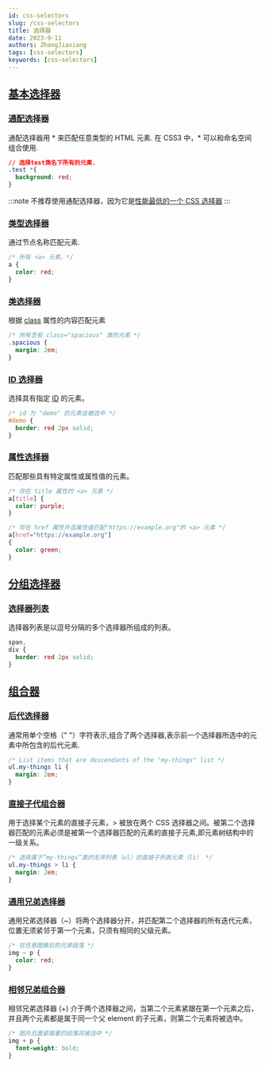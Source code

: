 ```yaml
---
id: css-selectors
slug: /css-selectors
title: 选择器
date: 2023-9-11
authors: ZhangJiaxiang
tags: [css-selectors]
keywords: [css-selectors]
---
```

## [基本选择器](https://developer.mozilla.org/zh-CN/docs/Web/CSS/CSS_Selectors#%E5%9F%BA%E6%9C%AC%E9%80%89%E6%8B%A9%E5%99%A8)
### [通配选择器](https://developer.mozilla.org/en-US/docs/Web/CSS/Universal_selectors)

通配选择器用 * 来匹配任意类型的 HTML 元素.
在 CSS3 中，* 可以和命名空间组合使用.
```css
// 选择test类名下所有的元素.
.test *{
  background: red;
}
```
:::note
不推荐使用通配选择器，因为它是[性能最低的一个 CSS 选择器](https://www.stevesouders.com/blog/2009/06/18/simplifying-css-selectors/)
:::
### [类型选择器](https://developer.mozilla.org/en-US/docs/Web/CSS/Type_selectors)
通过节点名称匹配元素.
```css
/* 所有 <a> 元素。*/
a {
  color: red;
}
```
### [类选择器](https://developer.mozilla.org/en-US/docs/Web/CSS/Class_selectors)
根据 [class](https://developer.mozilla.org/en-US/docs/Web/HTML/Global_attributes#class) 属性的内容匹配元素
```css
/* 所有含有 class="spacious" 类的元素 */
.spacious {
  margin: 2em;
}
```
### [ID 选择器](https://developer.mozilla.org/zh-CN/docs/Web/CSS/ID_selectors)
选择具有指定 [ID](https://developer.mozilla.org/zh-CN/docs/Web/HTML/Global_attributes/id) 的元素。
```css
/* id 为 "demo" 的元素会被选中 */
#demo {
  border: red 2px solid;
}
```
### [属性选择器](https://developer.mozilla.org/zh-CN/docs/Web/CSS/Attribute_selectors)
匹配那些具有特定属性或属性值的元素。
```css
/* 存在 title 属性的 <a> 元素 */
a[title] {
  color: purple;
}

/* 存在 href 属性并且属性值匹配"https://example.org"的 <a> 元素 */
a[href="https://example.org"]
{
  color: green;
}
```
## [分组选择器](https://developer.mozilla.org/zh-CN/docs/Web/CSS/CSS_Selectors#%E5%88%86%E7%BB%84%E9%80%89%E6%8B%A9%E5%99%A8%EF%BC%88grouping_selector%EF%BC%89)
### [选择器列表](https://developer.mozilla.org/zh-CN/docs/Web/CSS/Selector_list)
选择器列表是以逗号分隔的多个选择器所组成的列表。
```css
span,
div {
  border: red 2px solid;
}
```
## [组合器](https://developer.mozilla.org/zh-CN/docs/Web/CSS/CSS_Selectors#%E7%BB%84%E5%90%88%E5%99%A8%EF%BC%88combinator%EF%BC%89)
### [后代选择器](https://developer.mozilla.org/zh-CN/docs/Web/CSS/Descendant_combinator)
通常用单个空格（" "）字符表示,组合了两个选择器,表示前一个选择器所选中的元素中所包含的后代元素.
```css
/* List items that are descendants of the "my-things" list */
ul.my-things li {
  margin: 2em;
}
```
### [直接子代组合器](https://developer.mozilla.org/zh-CN/docs/Web/CSS/Child_combinator)
用于选择某个元素的直接子元素，> 被放在两个 CSS 选择器之间。被第二个选择器匹配的元素必须是被第一个选择器匹配的元素的直接子元素,即元素树结构中的一级关系。
```css
/* 选择属于“my-things”类的无序列表（ul）的直接子列表元素（li） */
ul.my-things > li {
  margin: 2em;
}
```
### [通用兄弟选择器](https://developer.mozilla.org/zh-CN/docs/Web/CSS/General_sibling_combinator)
通用兄弟选择器（~）将两个选择器分开，并匹配第二个选择器的所有迭代元素，位置无须紧邻于第一个元素，只须有相同的父级元素。
```css
/* 在任意图像后的兄弟段落 */
img ~ p {
  color: red;
}
```
### [相邻兄弟组合器](https://developer.mozilla.org/zh-CN/docs/Web/CSS/Adjacent_sibling_combinator)
相邻兄弟选择器 (+) 介于两个选择器之间，当第二个元素紧跟在第一个元素之后，并且两个元素都是属于同一个父 element 的子元素，则第二个元素将被选中。
```css
/* 图片后面紧跟着的段落将被选中 */
img + p {
  font-weight: bold;
}
```
